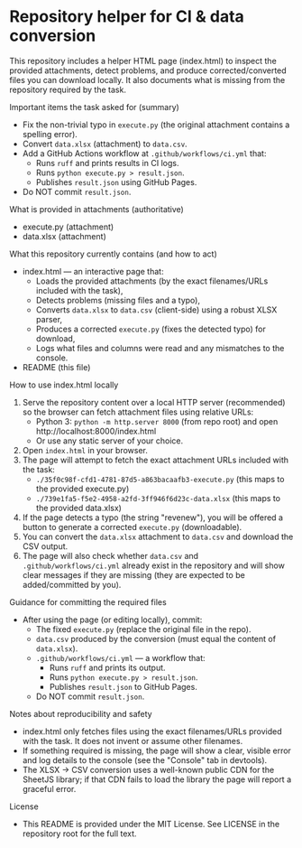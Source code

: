 # Repository helper for CI & data conversion

This repository includes a helper HTML page (index.html) to inspect the provided attachments, detect problems, and produce corrected/converted files you can download locally. It also documents what is missing from the repository required by the task.

Important items the task asked for (summary)
- Fix the non-trivial typo in `execute.py` (the original attachment contains a spelling error).
- Convert `data.xlsx` (attachment) to `data.csv`.
- Add a GitHub Actions workflow at `.github/workflows/ci.yml` that:
  - Runs `ruff` and prints results in CI logs.
  - Runs `python execute.py > result.json`.
  - Publishes `result.json` using GitHub Pages.
- Do NOT commit `result.json`.

What is provided in attachments (authoritative)
- execute.py (attachment)
- data.xlsx (attachment)

What this repository currently contains (and how to act)
- index.html — an interactive page that:
  - Loads the provided attachments (by the exact filenames/URLs included with the task),
  - Detects problems (missing files and a typo),
  - Converts `data.xlsx` to `data.csv` (client-side) using a robust XLSX parser,
  - Produces a corrected `execute.py` (fixes the detected typo) for download,
  - Logs what files and columns were read and any mismatches to the console.
- README (this file)

How to use index.html locally
1. Serve the repository content over a local HTTP server (recommended) so the browser can fetch attachment files using relative URLs:
   - Python 3: `python -m http.server 8000` (from repo root) and open http://localhost:8000/index.html
   - Or use any static server of your choice.
2. Open `index.html` in your browser.
3. The page will attempt to fetch the exact attachment URLs included with the task:
   - `./35f0c98f-cfd1-4781-87d5-a863bacaafb3-execute.py` (this maps to the provided execute.py)
   - `./739e1fa5-f5e2-4958-a2fd-3ff946f6d23c-data.xlsx` (this maps to the provided data.xlsx)
4. If the page detects a typo (the string "revenew"), you will be offered a button to generate a corrected `execute.py` (downloadable).
5. You can convert the `data.xlsx` attachment to `data.csv` and download the CSV output.
6. The page will also check whether `data.csv` and `.github/workflows/ci.yml` already exist in the repository and will show clear messages if they are missing (they are expected to be added/committed by you).

Guidance for committing the required files
- After using the page (or editing locally), commit:
  - The fixed `execute.py` (replace the original file in the repo).
  - `data.csv` produced by the conversion (must equal the content of `data.xlsx`).
  - `.github/workflows/ci.yml` — a workflow that:
    - Runs `ruff` and prints its output.
    - Runs `python execute.py > result.json`.
    - Publishes `result.json` to GitHub Pages.
  - Do NOT commit `result.json`.

Notes about reproducibility and safety
- index.html only fetches files using the exact filenames/URLs provided with the task. It does not invent or assume other filenames.
- If something required is missing, the page will show a clear, visible error and log details to the console (see the "Console" tab in devtools).
- The XLSX -> CSV conversion uses a well-known public CDN for the SheetJS library; if that CDN fails to load the library the page will report a graceful error.

License
- This README is provided under the MIT License. See LICENSE in the repository root for the full text.